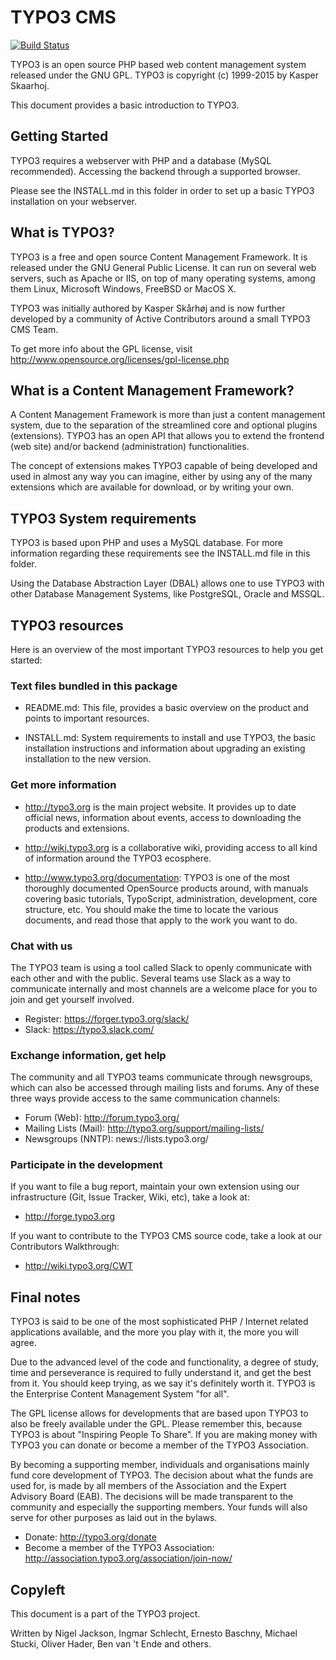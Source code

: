 TYPO3 CMS
=========

[![Build Status](https://travis-ci.org/TYPO3/TYPO3.CMS.svg?branch=master)](https://travis-ci.org/TYPO3/TYPO3.CMS)

TYPO3 is an open source PHP based web content management system released
under the GNU GPL. TYPO3 is copyright (c) 1999-2015 by Kasper Skaarhoj.

This document provides a basic introduction to TYPO3.

Getting Started
---------------

TYPO3 requires a webserver with PHP and a database (MySQL recommended).
Accessing the backend through a supported browser.

Please see the INSTALL.md in this folder in order to set up a basic TYPO3
installation on your webserver.

What is TYPO3?
--------------

TYPO3 is a free and open source Content Management Framework. It is released
under the GNU General Public License. It can run on several web servers, such
as Apache or IIS, on top of many operating systems, among them Linux, Microsoft
Windows, FreeBSD or MacOS X.

TYPO3 was initially authored by Kasper Skårhøj and is now further developed
by a community of Active Contributors around a small TYPO3 CMS Team.

To get more info about the GPL license, visit
http://www.opensource.org/licenses/gpl-license.php

What is a Content Management Framework?
---------------------------------------

A Content Management Framework is more than just a content management system,
due to the separation of the streamlined core and optional plugins
(extensions). TYPO3 has an open API that allows you to extend the frontend (web
site) and/or backend (administration) functionalities.

The concept of extensions makes TYPO3 capable of being developed and used
in almost any way you can imagine, either by using any of the many extensions
which are available for download, or by writing your own.

TYPO3 System requirements
-----------------------------

TYPO3 is based upon PHP and uses a MySQL database. For more information
regarding these requirements see the INSTALL.md file in this folder.

Using the Database Abstraction Layer (DBAL) allows one to use TYPO3 with other
Database Management Systems, like PostgreSQL, Oracle and MSSQL.

TYPO3 resources
---------------

Here is an overview of the most important TYPO3 resources to help you get
started:

### Text files bundled in this package

* README.md: This file, provides a basic overview on the product and
  points to important resources.

* INSTALL.md: System requirements to install and use TYPO3, the basic
  installation instructions and information about upgrading an existing
  installation to the new version.

### Get more information

* http://typo3.org is the main project website. It provides up to
  date official news, information about events, access to downloading the
  products and extensions.

* http://wiki.typo3.org is a collaborative wiki, providing access to
  all kind of information around the TYPO3 ecosphere.

* http://www.typo3.org/documentation: TYPO3 is one of the most thoroughly
  documented OpenSource products around, with manuals covering basic
  tutorials, TypoScript, administration, development, core structure, etc.
  You should make the time to locate the various documents, and read those
  that apply to the work you want to do.

### Chat with us

The TYPO3 team is using a tool called Slack to openly communicate with each
other and with the public. Several teams use Slack as a way to communicate
internally and most channels are a welcome place for you to join and get
yourself involved.

* Register: https://forger.typo3.org/slack/
* Slack: https://typo3.slack.com/

### Exchange information, get help

The community and all TYPO3 teams communicate through newsgroups, which can
also be accessed through mailing lists and forums. Any of these three ways
provide access to the same communication channels:

* Forum (Web): http://forum.typo3.org/
* Mailing Lists (Mail): http://typo3.org/support/mailing-lists/
* Newsgroups (NNTP): news://lists.typo3.org/

### Participate in the development

If you want to file a bug report, maintain your own extension using our
infrastructure (Git, Issue Tracker, Wiki, etc), take a look at:

* http://forge.typo3.org

If you want to contribute to the TYPO3 CMS source code, take a look at our
Contributors Walkthrough:

* http://wiki.typo3.org/CWT

Final notes
-----------

TYPO3 is said to be one of the most sophisticated PHP / Internet related
applications available, and the more you play with it, the more you will agree.

Due to the advanced level of the code and functionality, a degree of study,
time and perseverance is required to fully understand it, and get the best from
it. You should keep trying, as we say it's definitely worth it. TYPO3 is the
Enterprise Content Management System "for all".

The GPL license allows for developments that are based upon TYPO3 to also be
freely available under the GPL. Please remember this, because TYPO3 is about
"Inspiring People To Share". If you are making money with TYPO3 you can donate
or become a member of the TYPO3 Association.

By becoming a supporting member, individuals and organisations mainly fund
core development of TYPO3. The decision about what the funds are used for, is
made by all members of the Association and the Expert Advisory Board (EAB).
The decisions will be made transparent to the community and especially the
supporting members. Your funds will also serve for other purposes as laid
out in the bylaws.

* Donate: http://typo3.org/donate
* Become a member of the TYPO3 Association:
  http://association.typo3.org/association/join-now/

Copyleft
--------

This document is a part of the TYPO3 project.

Written by Nigel Jackson, Ingmar Schlecht, Ernesto Baschny, Michael Stucki,
Oliver Hader, Ben van 't Ende and others.
